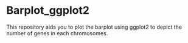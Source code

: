 # Barplot_ggplot2
This repository aids you to plot the barplot using ggplot2 to depict the number of genes in each chromosomes.
